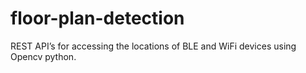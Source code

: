 # floor-plan-detection
REST API’s for accessing the locations of BLE and WiFi devices using Opencv python.